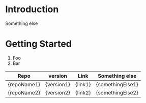 # Introduction 
Something else

# Getting Started
1.	Foo
2.	Bar


| Repo | version | Link | Something else |
|--|--|--|--|
| {repoName1} |{version1}  | {link1} | {somethingElse1} |
| {repoName2} |{version2}  | {link2} | {somethingElse2} |

